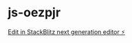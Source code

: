 # js-oezpjr

[Edit in StackBlitz next generation editor ⚡️](https://stackblitz.com/~/github.com/rkortkamp/js-oezpjr)